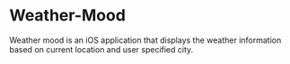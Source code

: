 # Weather-Mood
Weather mood is an iOS application that displays the weather information based on current location and user specified city.
